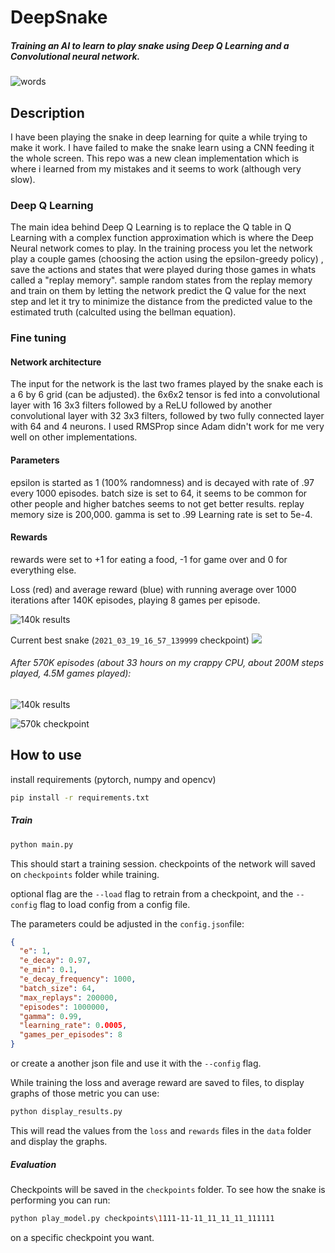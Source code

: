 # DeepSnake
##### Training an AI to learn to play snake using Deep Q Learning and a Convolutional neural network.

![words](570K_snake.gif)

## Description
I have been playing the snake in deep learning for quite a while trying to make it work.
I have failed to make the snake learn using a CNN feeding it the whole screen.
This repo was a new clean implementation which is where i learned from my mistakes and it seems to work (although 
very slow).

### Deep Q Learning 
The main idea behind Deep Q Learning is to replace the Q table in Q Learning with a complex function approximation 
which is where the Deep Neural network comes to play.
In the training process you let the network play a couple games (choosing the action using the epsilon-greedy policy)
, save the actions and states that were played during those games in whats called a "replay memory".
sample random states from the replay memory and train on them by letting the network predict the Q value for the next
 step and let it try to minimize the distance from the predicted value to the estimated truth (calculted using the 
 bellman equation).

### Fine tuning

#### Network architecture
The input for the network is the last two frames played by the snake each is a 6 by 6 grid (can be adjusted).
the 6x6x2 tensor is fed into a convolutional layer with 16 3x3 filters followed by a ReLU followed by another 
convolutional layer with 32 3x3 filters, followed by two fully connected layer with 64 and 4 neurons.
I used RMSProp since Adam didn't work for me very well on other implementations.

#### Parameters
epsilon is started as 1 (100% randomness) and is decayed with rate of .97 every 1000 episodes.
batch size is set to 64, it seems to be common for other people and higher batches seems to not get better results.
replay memory size is 200,000.
gamma is set to .99
Learning rate is set to 5e-4.

#### Rewards
rewards were set to +1 for eating a food, -1 for game over and 0 for everything else. 


Loss (red) and average reward (blue) with running average over 1000 iterations after 140K episodes, playing 8 games 
per episode.

![140k results](loss_reward_140k.png "results")

Current best snake (`2021_03_19_16_57_139999` checkpoint)
![](2021_03_19_16_57_139999.gif)



###### After 570K episodes (about 33 hours on my crappy CPU, about 200M steps played, 4.5M games played):

![140k results](loss_rewards_570k.png "results")

![570k checkpoint](570K_snake.gif)




## How to use
install requirements (pytorch, numpy and opencv)
```bash
pip install -r requirements.txt
```

##### Train
```bash
python main.py
```
This should start a training session.
checkpoints of the network will saved on `checkpoints` folder while training.

optional flag are the `--load` flag to retrain from a checkpoint,
and the `--config` flag to load config from a config file. 

The parameters could be adjusted in the `config.json`file:
```json
{
  "e": 1,
  "e_decay": 0.97,
  "e_min": 0.1,
  "e_decay_frequency": 1000,
  "batch_size": 64,
  "max_replays": 200000,
  "episodes": 1000000,
  "gamma": 0.99,
  "learning_rate": 0.0005,
  "games_per_episodes": 8
}
```
or create a another json file and use it with the `--config` flag.

While training the loss and average reward are saved to files, to display graphs of those metric you can use:
```bash
python display_results.py
```
This will read the values from the `loss` and `rewards` files in the `data` folder and display the graphs.


##### Evaluation
Checkpoints will be saved in the `checkpoints` folder.
To see how the snake is performing you can run:
```bash
python play_model.py checkpoints\1111-11-11_11_11_11_111111
```
on a specific checkpoint you want.
